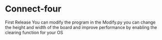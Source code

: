 # Connect-four
First Release
You can modify the program in the Modify.py 
you can change the height and width of the board 
and improve performance by enabling the clearing function for your OS 
